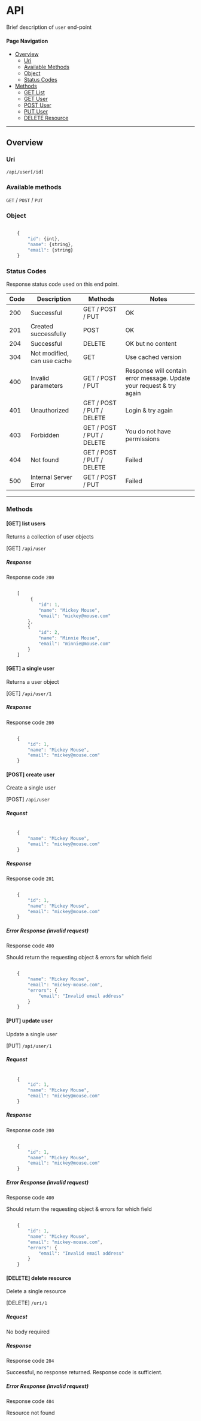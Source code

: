 # API

Brief description of `user` end-point

#### Page Navigation

* [Overview](#overview)
    * [Uri](#uri)
    * [Available Methods](#available-methods)
    * [Object](#object)
    * [Status Codes](#status-codes)
* [Methods](#methods)
    * [GET List](#get-list-users)
    * [GET User](#get-a-single-user)
    * [POST User](#post-create-user)
    * [PUT User](#put-update-user)
    * [DELETE Resource](#delete-resource)
    
---

## Overview

### Uri

`/api/user[/id]`

### Available methods

`GET` / `POST` / `PUT`

### Object

```javascript

	{
        "id": {int},
        "name": {string},
        "email": {string}
	}

```

### Status Codes

Response status code used on this end point.

| Code | Description | Methods | Notes |
| ---- | ----------- | ------- | ----- |
| 200 | Successful | GET / POST / PUT | OK |
| 201 | Created successfully | POST | OK |
| 204 | Successful | DELETE | OK but no content |
| 304 | Not modified, can use cache | GET | Use cached version |
| 400 | Invalid parameters | GET / POST / PUT | Response will contain error message. Update your request & try again |
| 401 | Unauthorized | GET / POST / PUT / DELETE | Login & try again |
| 403 | Forbidden | GET / POST / PUT / DELETE | You do not have permissions |
| 404 | Not found | GET / POST / PUT / DELETE | Failed |
| 500 | Internal Server Error | GET / POST / PUT | Failed |

- - -

### Methods

#### [GET] list users

Returns a collection of user objects

[GET] `/api/user`

##### Response

Response code `200`

```javascript

    [
         {
            "id": 1,
            "name": "Mickey Mouse",
            "email": "mickey@mouse.com"
        },
        {
            "id": 2,
            "name": "Minnie Mouse",
            "email": "minnie@mouse.com"
        }
    ]

```

#### [GET] a single user

Returns a user object

[GET] `/api/user/1`

##### Response

Response code `200`

```javascript

	{
        "id": 1,
        "name": "Mickey Mouse",
        "email": "mickey@mouse.com"
	}

```

#### [POST] create user

Create a single user

[POST] `/api/user`

##### Request

```javascript

	{
        "name": "Mickey Mouse",
        "email": "mickey@mouse.com"
	}

```

##### Response

Response code `201`

```javascript

	{
        "id": 1,
        "name": "Mickey Mouse",
        "email": "mickey@mouse.com"
	}

```

##### Error Response (invalid request)

Response code `400`

Should return the requesting object & errors for which field 

```javascript

	{
        "name": "Mickey Mouse",
        "email": "mickey-mouse.com",
        "errors": {
            "email": "Invalid email address"
        }
    }
```

#### [PUT] update user

Update a single user

[PUT] `/api/user/1`

##### Request

```javascript

	{
        "id": 1,
        "name": "Mickey Mouse",
        "email": "mickey@mouse.com"
	}

```

##### Response

Response code `200`

```javascript

	{
        "id": 1,
        "name": "Mickey Mouse",
        "email": "mickey@mouse.com"
	}

```

##### Error Response (invalid request)

Response code `400`

Should return the requesting object & errors for which field 

```javascript

	{
	    "id": 1,
        "name": "Mickey Mouse",
        "email": "mickey-mouse.com",
        "errors": {
            "email": "Invalid email address"
        }
    }
```

#### [DELETE] delete resource

Delete a single resource

[DELETE] `/uri/1`

##### Request

No body required

##### Response

Response code `204`

Successful, no response returned. Response code is sufficient. 

##### Error Response (invalid request)

Response code `404`

Resource not found
